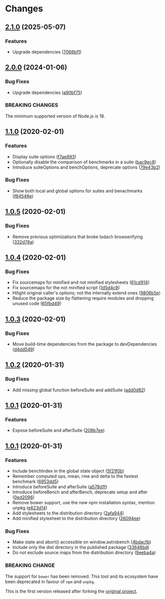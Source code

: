 # Changes

## [2.1.0](https://github.com/prantlf/astrobench/compare/v2.0.0...v2.1.0) (2025-05-07)

### Features

* Upgrade dependencies ([7066bf1](https://github.com/prantlf/astrobench/commit/7066bf1d095aa875c04487ba90e4b924cb0b5f11))

## [2.0.0](https://github.com/prantlf/astrobench/compare/v1.1.0...v2.0.0) (2024-01-06)

### Bug Fixes

* Upgrade dependencies ([a90bf75](https://github.com/prantlf/astrobench/commit/a90bf7506dfcb6e36038b9c7bf768dd2eee7ec5b))

### BREAKING CHANGES

The minimum supported version of Node.js is 18.

## [1.1.0](https://github.com/prantlf/astrobench/compare/v1.0.5...v1.1.0) (2020-02-01)

### Features

* Display suite options ([f7ae893](https://github.com/prantlf/astrobench/commit/f7ae89308776b197722ce360356cc7eb029f8b46))
* Optionally disable the comparison of benchmarks in a suite ([bac9ec8](https://github.com/prantlf/astrobench/commit/bac9ec84648cd74ba5de8beb452304431c15965f))
* Introduce suiteOptions and benchOptions, deprecate options ([79e43b2](https://github.com/prantlf/astrobench/commit/79e43b2386b33b49b03ea27514c098d5eb0cc76a))

### Bug Fixes

* Show both local and global options for suites and benachmarks ([f84548e](https://github.com/prantlf/astrobench/commit/f84548ea2119ed9964c491fafffb7bf389bf8503))

## [1.0.5](https://github.com/prantlf/astrobench/compare/v1.0.4...v1.0.5) (2020-02-01)

### Bug Fixes

* Remove previous optimizations that broke lodach browserifying ([332d78a](https://github.com/prantlf/astrobench/commit/332d78a61dc971ba0729c669fd40e5ec2283d649))

## [1.0.4](https://github.com/prantlf/astrobench/compare/v1.0.3...v1.0.4) (2020-02-01)

### Bug Fixes

* Fix sourcemaps for minified and not minified stylesheets ([61cd914](https://github.com/prantlf/astrobench/commit/61cd914b9c4747fc2fa5f6e2f01efab2227c4099))
* Fix sourcemaps for the not minified script ([1d5d4c8](https://github.com/prantlf/astrobench/commit/1d5d4c8d94b228aad220e52fd845a2609eeceeb6))
* Hilight original caller's options; not the internally extend ones ([9806b5e](https://github.com/prantlf/astrobench/commit/9806b5e290c17b318e5dc265a1c2d1e0f090acee))
* Reduce the package size by flattening require modules and dropping unused code ([65fbd49](https://github.com/prantlf/astrobench/commit/65fbd496a1e4eb352a82c053e5f0360c43ce0acd))

## [1.0.3](https://github.com/prantlf/astrobench/compare/v1.0.2...v1.0.3) (2020-02-01)

### Bug Fixes

* Move build-time dependencies from the package to devDependencies ([d4dd549](https://github.com/prantlf/astrobench/commit/d4dd54932e9a945dfe4d4b2398ea888ed1faa9ca))

## [1.0.2](https://github.com/prantlf/astrobench/compare/v1.0.1...v1.0.2) (2020-01-31)

### Bug Fixes

* Add missing global function beforeSuite and addSuite ([add0d82](https://github.com/prantlf/astrobench/commit/add0d82b56ceea8dd9cd2091bde930b93de6e058))

## [1.0.1](https://github.com/prantlf/astrobench/compare/v1.0.0...v1.0.1) (2020-01-31)

### Features

* Expose beforeSuite and afterSuite ([208b7ee](https://github.com/prantlf/astrobench/commit/208b7eebf19d59f9dcc7f5a3f71decd504f24fe6))

## [1.0.1](https://github.com/prantlf/astrobench/compare/6d089660fba64bd20a3a38428f19ef45d6af2800...v1.0.0) (2020-01-31)

### Features

* Include benchIndex in the global state object ([5f21f0b](https://github.com/prantlf/astrobench/commit/5f21f0b0cbbf63dfaa40015243470117c134bd67))
* Remember computed ops, mean, rme and delta to the fastest benchmark ([6953dd5](https://github.com/prantlf/astrobench/commit/6953dd576b315b04997f057cdcaf93e96379a9db))
* Introduce beforeSuite and afterSuite ([a578d1f](https://github.com/prantlf/astrobench/commit/a578d1fe11ed1560b1cc111d867b65b17c987759))
* Introduce beforeBench and afterBench, deprecate setup and after ([0ed2096](https://github.com/prantlf/astrobench/commit/0ed20967905042b3dc4326468126be724be11cf4))
* Remove bower support, use the new npm installation syntax, mention unpkg ([e623d14](https://github.com/prantlf/astrobench/commit/e623d14b73a78970e67b4f01d5d8d20ad1d7e09a))
* Add stylesheets to the distribution directory ([2afa944](https://github.com/prantlf/astrobench/commit/2afa9448ea07f47de29426d6117b22ce1a75d26c))
* Add minified stylesheet to the distribution directory ([26094ee](https://github.com/prantlf/astrobench/commit/26094ee14c46cf5275b3c2c5b92d1fa0186f3a2e))

### Bug Fixes

* Make state and abort() accessible on window.astrobench ([4bdacfb](https://github.com/prantlf/astrobench/commit/4bdacfb4b5f441987320976065c72611f3258762))
* Include only the dist directory in the published package ([33648bd](https://github.com/prantlf/astrobench/commit/33648bd929270f3e0d5f5e777034e89847d63bc5))
* Do not exclude source maps from the distribution directory ([9eeba4a](https://github.com/prantlf/astrobench/commit/9eeba4a186260786ca111f53e19ba2fcf21117a5))

### BREAKING CHANGE

The support for `bower` has been removed. This tool and its ecosystem have been deprecated in favour of `npm` and `unpkg`.

This is the first version released after forking the [original project](https://github.com/kupriyanenko/astrobench).
